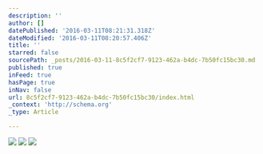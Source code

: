 ```yaml
---
description: ''
author: []
datePublished: '2016-03-11T08:21:31.318Z'
dateModified: '2016-03-11T08:20:57.406Z'
title: ''
starred: false
sourcePath: _posts/2016-03-11-8c5f2cf7-9123-462a-b4dc-7b50fc15bc30.md
published: true
inFeed: true
hasPage: true
inNav: false
url: 8c5f2cf7-9123-462a-b4dc-7b50fc15bc30/index.html
_context: 'http://schema.org'
_type: Article

---
```

![](https://the-grid-user-content.s3-us-west-2.amazonaws.com/25cd240a-ef70-43f8-a83d-d4f6a69ea4bb.png)
![](https://the-grid-user-content.s3-us-west-2.amazonaws.com/d1aaaa47-ae81-48e5-9a62-120105d510dc.png)
![](https://the-grid-user-content.s3-us-west-2.amazonaws.com/3dc17171-cc2f-480e-b3d9-d5a4c4ced680.png)